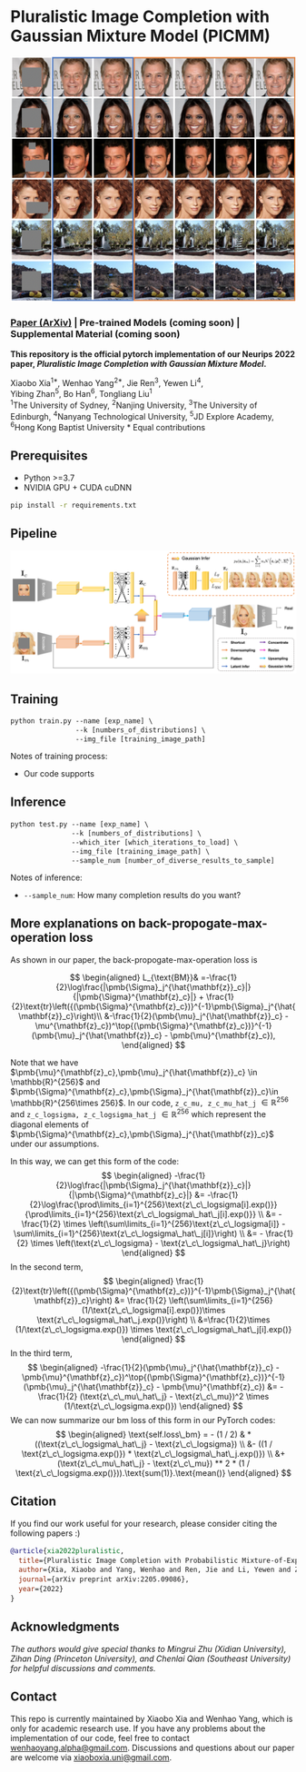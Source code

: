 # Pluralistic Image Completion with Gaussian Mixture Model (PICMM)

<img src='imgs/intro.png'/>

### [Paper (ArXiv)](https://arxiv.org/pdf/2205.09086.pdf) | Pre-trained Models (coming soon) | Supplemental Material (coming soon)

**This repository is the official pytorch implementation of our Neurips 2022 paper, *Pluralistic Image Completion with Gaussian Mixture Model*.**

Xiaobo Xia<sup>1\*</sup>,
Wenhao Yang<sup>2\*</sup>,
Jie Ren<sup>3</sup>,
Yewen Li<sup>4</sup>,  
Yibing Zhan<sup>5</sup>, 
Bo Han<sup>6</sup>, 
Tongliang Liu<sup>1</sup> <br>
<sup>1</sup>The University of Sydney, <sup>2</sup>Nanjing University, <sup>3</sup>The University of Edinburgh, <sup>4</sup>Nanyang Technological University, <sup>5</sup>JD Explore Academy, <sup>6</sup>Hong Kong Baptist University
\* Equal contributions



## Prerequisites

- Python >=3.7
- NVIDIA GPU + CUDA cuDNN
```bash
pip install -r requirements.txt
```



## Pipeline

<img src='imgs/Pipeline.png'/>



## Training

```
python train.py --name [exp_name] \
                --k [numbers_of_distributions] \
                --img_file [training_image_path]
```

Notes of training process: 
+ Our code supports 



## Inference

```
python test.py --name [exp_name] \
               --k [numbers_of_distributions] \
               --which_iter [which_iterations_to_load] \
               --img_file [training_image_path] \
               --sample_num [number_of_diverse_results_to_sample]
```

Notes of inference: 
+ `--sample_num`: How many completion results do you want?



## More explanations on back-propogate-max-operation loss

As shown in our paper, the back-propogate-max-operation loss is

$$
\begin{aligned}
    L_{\text{BM}}&
    =-\frac{1}{2}\log\frac{|\pmb{\Sigma}_j^{\hat{\mathbf{z}}_c}|}{|\pmb{\Sigma}^{\mathbf{z}_c}|}
    + \frac{1}{2}\text{tr}\left({(\pmb{\Sigma}^{\mathbf{z}_c})}^{-1}\pmb{\Sigma}_j^{\hat{\mathbf{z}}_c}\right)\\
    &-\frac{1}{2}(\pmb{\mu}_j^{\hat{\mathbf{z}}_c} - \mu^{\mathbf{z}_c})^\top{(\pmb{\Sigma}^{\mathbf{z}_c})}^{-1}(\pmb{\mu}_j^{\hat{\mathbf{z}}_c} - \pmb{\mu}^{\mathbf{z}_c}),
\end{aligned}
$$



Note that we have $\pmb{\mu}^{\mathbf{z}_c},\pmb{\mu}_j^{\hat{\mathbf{z}}_c} \in \mathbb{R}^{256}$ and $\pmb{\Sigma}^{\mathbf{z}_c},\pmb{\Sigma}_j^{\hat{\mathbf{z}}_c}\in \mathbb{R}^{256\times 256}$. In our code, `z_c_mu, z_c_mu_hat_j` $\in \mathbb{R}^{256}$ and `z_c_logsigma, z_c_logsigma_hat_j` $\in \mathbb{R}^{256}$ which represent the diagonal elements of  $\pmb{\Sigma}^{\mathbf{z}_c},\pmb{\Sigma}_j^{\hat{\mathbf{z}}_c}$ under our assumptions.

In this way, we can get this form of the code:
$$
\begin{aligned}
-\frac{1}{2}\log\frac{|\pmb{\Sigma}_j^{\hat{\mathbf{z}}_c}|}{|\pmb{\Sigma}^{\mathbf{z}_c}|} &= -\frac{1}{2}\log\frac{\prod\limits_{i=1}^{256}\text{z\_c\_logsigma[i].exp()}}{\prod\limits_{i=1}^{256}\text{z\_c\_logsigma\_hat\_j[i].exp()}} \\
&= - \frac{1}{2} \times \left(\sum\limits_{i=1}^{256}\text{z\_c\_logsigma[i]} - \sum\limits_{i=1}^{256}\text{z\_c\_logsigma\_hat\_j[i]}\right) \\
&= - \frac{1}{2} \times \left(\text{z\_c\_logsigma} - \text{z\_c\_logsigma\_hat\_j}\right)
\end{aligned}
$$
In the second term, 
$$
\begin{aligned}
    \frac{1}{2}\text{tr}\left({(\pmb{\Sigma}^{\mathbf{z}_c})}^{-1}\pmb{\Sigma}_j^{\hat{\mathbf{z}}_c}\right) &= \frac{1}{2} \left(\sum\limits_{i=1}^{256}(1/\text{z\_c\_logsigma[i].exp()})\times \text{z\_c\_logsigma\_hat\_j.exp()}\right) \\
    &=\frac{1}{2}\times (1/\text{z\_c\_logsigma.exp()}) \times \text{z\_c\_logsigma\_hat\_j[i].exp()}
\end{aligned}
$$
In the third term, 
$$
\begin{aligned}
-\frac{1}{2}(\pmb{\mu}_j^{\hat{\mathbf{z}}_c} - \pmb{\mu}^{\mathbf{z}_c})^\top{(\pmb{\Sigma}^{\mathbf{z}_c})}^{-1}(\pmb{\mu}_j^{\hat{\mathbf{z}}_c} - \pmb{\mu}^{\mathbf{z}_c}) &=  -\frac{1}{2} (\text{z\_c\_mu\_hat\_j} - \text{z\_c\_mu})^2 \times (1/\text{z\_c\_logsigma.exp()})
\end{aligned}
$$
We can now summarize our bm loss of this form in our PyTorch codes:
$$
\begin{aligned}
\text{self.loss\_bm} = - (1 / 2) & * ((\text{z\_c\_logsigma\_hat\_j} - \text{z\_c\_logsigma}) \\
                                    &- ((1 / \text{z\_c\_logsigma.exp()}) * \text{z\_c\_logsigma\_hat\_j.exp()}) \\ 
                                    &+ (\text{z\_c\_mu\_hat\_j} - \text{z\_c\_mu}) ** 2 * (1 / \text{z\_c\_logsigma.exp()})).\text{sum(1)}.\text{mean()}
\end{aligned}
$$



## Citation

If you find our work useful for your research, please consider citing the following papers :)

```bibtex
@article{xia2022pluralistic,
  title={Pluralistic Image Completion with Probabilistic Mixture-of-Experts},
  author={Xia, Xiaobo and Yang, Wenhao and Ren, Jie and Li, Yewen and Zhan, Yibing and Han, Bo and Liu, Tongliang},
  journal={arXiv preprint arXiv:2205.09086},
  year={2022}
}
```



## Acknowledgments

*The authors would give special thanks to Mingrui Zhu (Xidian University), Zihan Ding (Princeton University), and Chenlai Qian (Southeast University) for helpful discussions and comments.* 



## Contact

This repo is currently maintained by Xiaobo Xia and Wenhao Yang, which is only for academic research use. If you have any problems about the implementation of our code, feel free to contact wenhaoyang.alpha@gmail.com. Discussions and questions about our paper are welcome via xiaoboxia.uni@gmail.com. 
